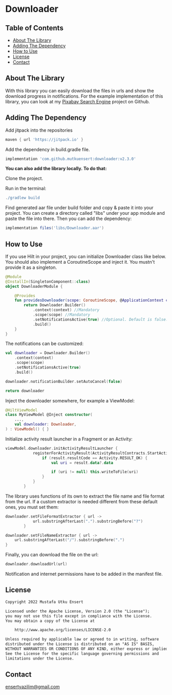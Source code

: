 # Downloader

## Table of Contents
* [About The Library](#about-the-library)
* [Adding The Dependency](#adding-the-dependency)
* [How to Use](#how-to-use)
* [License](#license)
* [Contact](#contact)

## About The Library
With this library you can easily download the files in urls and show the download progress in notifications.
For the example implementation of this library, you can look at my [Pixabay Search Engine](https://github.com/mutkuensert/Pixabay-Search-Engine) project on Github.

## Adding The Dependency
Add jitpack into the repositories

```gradle
maven { url 'https://jitpack.io' }
```

Add the dependency in build.gradle file.
```gradle
implementation 'com.github.mutkuensert:downloader:v2.3.0'
```

**You can also add the library locally. To do that:**

Clone the project.

Run in the terminal:
```gradle
./gradlew build
```
Find generated aar file under build folder and copy & paste it into your project. You can create a directory called "libs" under your app module and paste the file into there.
Then you can add the dependency:

```gradle
implementation files('libs/Downloader.aar')
```

## How to Use
If you use Hilt in your project, you can initialize Downloader class like below. You should also implement a CoroutineScope and inject it. You mustn't provide it as a singleton.

```kotlin
@Module
@InstallIn(SingletonComponent::class)
object DownloaderModule {

    @Provides
    fun providesDownloader(scope: CoroutineScope, @ApplicationContext context: Context): Downloader {
        return Downloader.Builder()
            .context(context) //Mandatory
            .scope(scope) //Mandatory
            .setNotificationsActive(true) //Optional. Default is false.
            .build()
    }
}
```
The notifications can be customized:
```kotlin
val downloader = Downloader.Builder()
    .context(context)
    .scope(scope)
    .setNotificationsActive(true)
    .build()

downloader.notificationBuilder.setAutoCancel(false)

return downloader
```

Inject the downloader somewhere, for example a ViewModel:
```kotlin
@HiltViewModel
class MyViewModel @Inject constructor(
    ...,
    val downloader: Downloader,
) : ViewModel() { }
```
Initialize activity result launcher in a Fragment or an Activity:
```kotlin
viewModel.downloader.initActivityResultLauncher {
            registerForActivityResult(ActivityResultContracts.StartActivityForResult()) { result ->
                if (result.resultCode == Activity.RESULT_OK) {
                    val uri = result.data?.data

                    if (uri != null) this.writeToFile(uri)
                }
            }
        }
```

The library uses functions of its own to extract the file name and file format from the url.
If a custom extractor is needed different from these default ones, you must set them:
```kotlin
downloader.setFileFormatExtractor { url ->
            url.substringAfterLast(".").substringBefore("?")
        }
```

```kotlin
downloader.setFileNameExtractor { url ->
    url.substringAfterLast("/").substringBefore(".")
}
```

Finally, you can download the file on the url:
```kotlin
downloader.downloadUrl(url)
```

Notification and internet permissions have to be added in the manifest file.

## License
```xml
Copyright 2022 Mustafa Utku Ensert

Licensed under the Apache License, Version 2.0 (the "License");
you may not use this file except in compliance with the License.
You may obtain a copy of the License at

    http://www.apache.org/licenses/LICENSE-2.0

Unless required by applicable law or agreed to in writing, software
distributed under the License is distributed on an "AS IS" BASIS,
WITHOUT WARRANTIES OR CONDITIONS OF ANY KIND, either express or implied.
See the License for the specific language governing permissions and
limitations under the License.
```

## Contact
[ensertyazilim@gmail.com](#)
